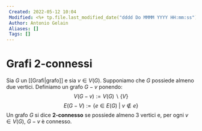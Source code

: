 ```yaml
---
 Created: 2022-05-12 10:04
 Modified: <%+ tp.file.last_modified_date("dddd Do MMMM YYYY HH:mm:ss") %>
 Author: Antonio Gelain
 Aliases: []
 Tags: []
---
```


# Grafi 2-connessi
Sia $G$ un [[Grafi|grafo]] e sia $v \in V(G)$.
Supponiamo che $G$ possiede almeno due vertici.
Definiamo un grafo $G-v$ ponendo:
$$V(G-v) := V(G) \backslash \{ V \}$$
$$E(G-V) := \{ e \in E(G)\ |\ v \notin e \}$$
Un grafo $G$ si dice **2-connesso** se possiede almeno 3 vertici e, per ogni $v \in V(G)$, $G-v$ è connesso.
